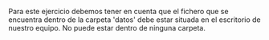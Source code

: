 Para este ejercicio debemos tener en cuenta que el fichero que se encuentra dentro
de la carpeta 'datos' debe estar situada en el escritorio de nuestro equipo.
No puede estar dentro de ninguna carpeta.

